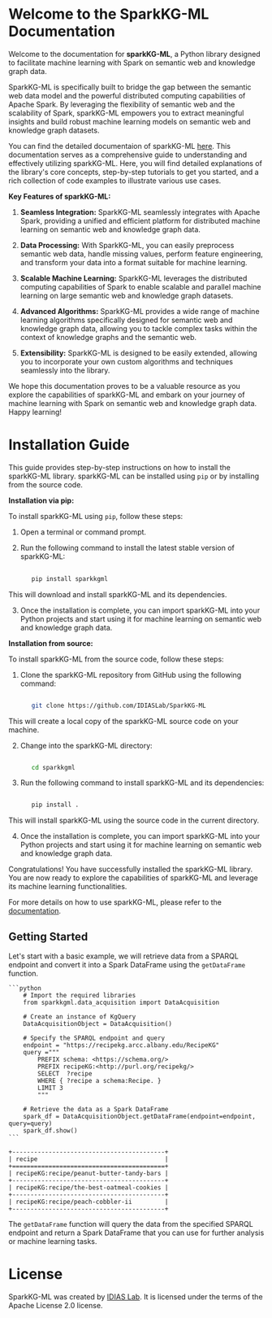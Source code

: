 Welcome to the SparkKG-ML Documentation
====================================

Welcome to the documentation for **sparkKG-ML**, a Python library designed to facilitate machine learning with Spark on semantic web and knowledge graph data. 

SparkKG-ML is specifically built to bridge the gap between the semantic web data model and the powerful distributed computing capabilities of Apache Spark. By leveraging the flexibility of semantic web and the scalability of Spark, sparkKG-ML empowers you to extract meaningful insights and build robust machine learning models on semantic web and knowledge graph datasets.

You can find the detailed documentaion of sparkKG-ML [here](https://sparkkgml.readthedocs.io/en/latest/index.html#). This documentation serves as a comprehensive guide to understanding and effectively utilizing sparkKG-ML. Here, you will find detailed explanations of the library's core concepts, step-by-step tutorials to get you started, and a rich collection of code examples to illustrate various use cases.

**Key Features of sparkKG-ML:**

1. **Seamless Integration:** SparkKG-ML seamlessly integrates with Apache Spark, providing a unified and efficient platform for distributed machine learning on semantic web and knowledge graph data.

2. **Data Processing:** With SparkKG-ML, you can easily preprocess semantic web data, handle missing values, perform feature engineering, and transform your data into a format suitable for machine learning.

3. **Scalable Machine Learning:** SparkKG-ML leverages the distributed computing capabilities of Spark to enable scalable and parallel machine learning on large semantic web and knowledge graph datasets.

4. **Advanced Algorithms:** SparkKG-ML provides a wide range of machine learning algorithms specifically designed for semantic web and knowledge graph data, allowing you to tackle complex tasks within the context of knowledge graphs and the semantic web.

5. **Extensibility:** SparkKG-ML is designed to be easily extended, allowing you to incorporate your own custom algorithms and techniques seamlessly into the library.

We hope this documentation proves to be a valuable resource as you explore the capabilities of sparkKG-ML and embark on your journey of machine learning with Spark on semantic web and knowledge graph data. Happy learning!

Installation Guide
==================

This guide provides step-by-step instructions on how to install the sparkKG-ML library. sparkKG-ML can be installed using `pip` or by installing from the source code.

**Installation via pip:**

To install sparkKG-ML using `pip`, follow these steps:

1. Open a terminal or command prompt.

2. Run the following command to install the latest stable version of sparkKG-ML:

   ```bash
      
      pip install sparkkgml

This will download and install sparkKG-ML and its dependencies.

3. Once the installation is complete, you can import sparkKG-ML into your Python projects and start using it for machine learning on semantic web and knowledge graph data.

**Installation from source:**

To install sparkKG-ML from the source code, follow these steps:

1. Clone the sparkKG-ML repository from GitHub using the following command:

   ```bash

      git clone https://github.com/IDIASLab/SparkKG-ML

This will create a local copy of the sparkKG-ML source code on your machine.

2. Change into the sparkKG-ML directory:

   ```bash

      cd sparkkgml

3. Run the following command to install sparkKG-ML and its dependencies:

   ```bash

      pip install .

This will install sparkKG-ML using the source code in the current directory.

4. Once the installation is complete, you can import sparkKG-ML into your Python projects and start using it for machine learning on semantic web and knowledge graph data.

Congratulations! You have successfully installed the sparkKG-ML library. You are now ready to explore the capabilities of sparkKG-ML and leverage its machine learning functionalities.

For more details on how to use sparkKG-ML, please refer to the [documentation](https://sparkkgml.readthedocs.io/en/latest/index.html#).

## Getting Started

Let's start with a basic example, we will retrieve data from a SPARQL endpoint and convert it into a Spark DataFrame using the `getDataFrame` function.

    ```python
        # Import the required libraries
        from sparkkgml.data_acquisition import DataAcquisition

        # Create an instance of KgQuery
        DataAcquisitionObject = DataAcquisition()

        # Specify the SPARQL endpoint and query
        endpoint = "https://recipekg.arcc.albany.edu/RecipeKG"
        query ="""
            PREFIX schema: <https://schema.org/>
            PREFIX recipeKG:<http://purl.org/recipekg/>
            SELECT  ?recipe
            WHERE { ?recipe a schema:Recipe. }
            LIMIT 3
            """

        # Retrieve the data as a Spark DataFrame
        spark_df = DataAcquisitionObject.getDataFrame(endpoint=endpoint, query=query)
        spark_df.show()
    ```

    +------------------------------------------+
    | recipe                                   |
    +==========================================+
    | recipeKG:recipe/peanut-butter-tandy-bars |
    +------------------------------------------+
    | recipeKG:recipe/the-best-oatmeal-cookies |
    +------------------------------------------+
    | recipeKG:recipe/peach-cobbler-ii         |
    +------------------------------------------+

The ``getDataFrame`` function will query the data from the specified SPARQL endpoint and return a Spark DataFrame that you can use for further analysis or machine learning tasks.


License
=========

SparkKG-ML was created by [IDIAS Lab](http://www.cs.albany.edu/~cchelmis/ideaslab.html). It is licensed under the terms of the Apache License 2.0 license.


